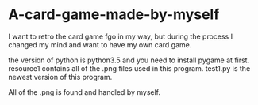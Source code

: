 # A-card-game-made-by-myself
I want to retro the card game fgo in my way, but during the process I changed my mind and want to have my own card game.

the version of python is python3.5 and you need to install pygame at first.
resource1 contains all of the .png files used in this program.
test1.py is the newest version of this program.

All of the .png is found and handled by myself.
